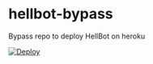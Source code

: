 # hellbot-bypass
Bypass repo to deploy HellBot on heroku


[![Deploy](https://www.herokucdn.com/deploy/button.svg)](https://heroku.com/deploy)
